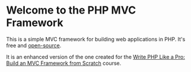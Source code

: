 # Welcome to the PHP MVC Framework

This is a simple MVC framework for building web applications in PHP. It's free and [open-source](LICENSE).

It is an enhanced version of the one created for the [Write PHP Like a Pro: Build an MVC Framework from Scratch](https://davehollingworth.com/go/phpmvc/) course.
